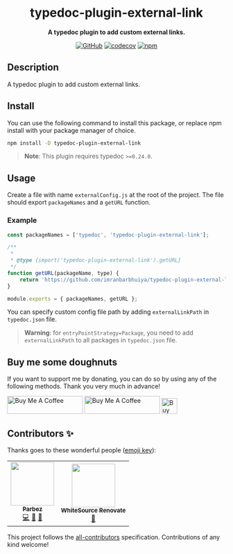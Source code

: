 <div align="center">

# typedoc-plugin-external-link

**A typedoc plugin to add custom external links.**

[![GitHub](https://img.shields.io/github/license/imranbarbhuiya/typedoc-plugin-external-link)](https://github.com/imranbarbhuiya/typedoc-plugin-external-link/blob/main/LICENSE)
[![codecov](https://codecov.io/gh/imranbarbhuiya/typedoc-plugin-external-link/branch/main/graph/badge.svg?token=token)](https://codecov.io/gh/imranbarbhuiya/typedoc-plugin-external-link)
[![npm](https://img.shields.io/npm/v/typedoc-plugin-external-link?color=crimson&logo=npm&style=flat-square)](https://www.npmjs.com/package/typedoc-plugin-external-link)

</div>

## Description

A typedoc plugin to add custom external links.

## Install

You can use the following command to install this package, or replace npm install with your package manager of choice.

```bash
npm install -D typedoc-plugin-external-link
```

> **Note**: This plugin requires typedoc `>=0.24.0`.

## Usage

Create a file with name `externalConfig.js` at the root of the project. The file should export `packageNames` and a `getURL` function.

### Example

```js
const packageNames = ['typedoc', 'typedoc-plugin-external-link'];

/**
 *
 * @type {import('typedoc-plugin-external-link').getURL}
 */
function getURL(packageName, type) {
	return 'https://github.com/imranbarbhuiya/typedoc-plugin-external-link';
}

module.exports = { packageNames, getURL };
```

You can specify custom config file path by adding `externalLinkPath` in `typedoc.json` file.

> **Warning**: for `entryPointStrategy=Package`, you need to add `externalLinkPath` to all packages in `typedoc.json` file.

## Buy me some doughnuts

If you want to support me by donating, you can do so by using any of the following methods. Thank you very much in advance!

<a href="https://github.com/sponsors/imranbarbhuiya" target="_blank"><img src="https://img.shields.io/static/v1?label=Sponsor&message=%E2%9D%A4&logo=GitHub&color=%23fe8e86" alt="Buy Me A Coffee" height="41" width="174"></a>
<a href="https://www.buymeacoffee.com/parbez" target="_blank"><img src="https://cdn.buymeacoffee.com/buttons/default-orange.png" alt="Buy Me A Coffee" height="41" width="174"></a>
<a href='https://ko-fi.com/Y8Y1CBIJH' target='_blank'><img height='36' style='border:0px;height:36px;' src='https://cdn.ko-fi.com/cdn/kofi4.png?v=3' border='0' alt='Buy Me a Coffee at ko-fi.com' /></a>

## Contributors ✨

Thanks goes to these wonderful people ([emoji key](https://allcontributors.org/docs/en/emoji-key)):

<!-- ALL-CONTRIBUTORS-LIST:START - Do not remove or modify this section -->
<!-- prettier-ignore-start -->
<!-- markdownlint-disable -->
<table>
  <tr>
    <td align="center"><a href="https://github.com/imranbarbhuiya"><img src="https://avatars.githubusercontent.com/u/74945038?v=4?s=100" width="100px;" alt=""/><br /><sub><b>Parbez</b></sub></a><br /><a href="https://github.com/imranbarbhuiya/typedoc-plugin-external-link/commits?author=imranbarbhuiya" title="Code">💻</a> <a href="#maintenance-imranbarbhuiya" title="Maintenance">🚧</a> <a href="#ideas-imranbarbhuiya" title="Ideas, Planning, & Feedback">🤔</a></td>
    <td align="center"><a href="https://renovate.whitesourcesoftware.com"><img src="https://avatars.githubusercontent.com/u/25180681?v=4?s=100" width="100px;" alt=""/><br /><sub><b>WhiteSource Renovate</b></sub></a><br /><a href="#maintenance-renovate-bot" title="Maintenance">🚧</a></td>
  </tr>
</table>

<!-- markdownlint-restore -->
<!-- prettier-ignore-end -->

<!-- ALL-CONTRIBUTORS-LIST:END -->

This project follows the [all-contributors](https://github.com/all-contributors/all-contributors) specification. Contributions of any kind welcome!
